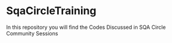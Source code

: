 # SqaCircleTraining
In this repository you will find the Codes Discussed in SQA Circle Community Sessions
